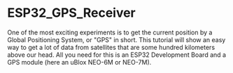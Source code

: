 # ESP32_GPS_Receiver
One of the most exciting experiments is to get the current position by a Global Positioning System, or "GPS" in short. This tutorial will show an easy way to get a lot of data from satellites that are some hundred kilometers above our head. All you need for this is an ESP32 Development Board and a GPS module (here an uBlox NEO-6M or NEO-7M).
